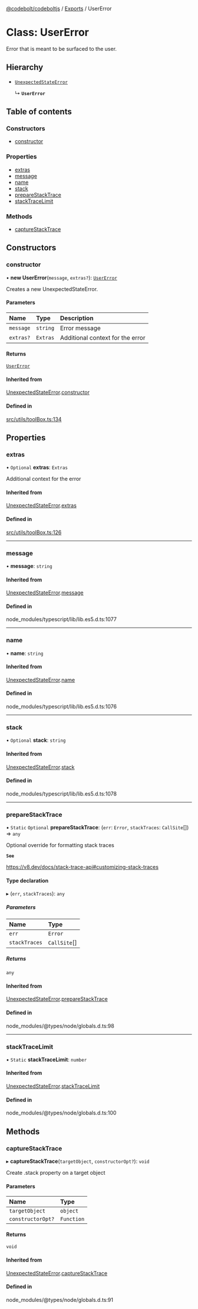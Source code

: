 [@codebolt/codeboltjs](../README.md) / [Exports](../modules.md) / UserError

# Class: UserError

Error that is meant to be surfaced to the user.

## Hierarchy

- [`UnexpectedStateError`](UnexpectedStateError.md)

  ↳ **`UserError`**

## Table of contents

### Constructors

- [constructor](UserError.md#constructor)

### Properties

- [extras](UserError.md#extras)
- [message](UserError.md#message)
- [name](UserError.md#name)
- [stack](UserError.md#stack)
- [prepareStackTrace](UserError.md#preparestacktrace)
- [stackTraceLimit](UserError.md#stacktracelimit)

### Methods

- [captureStackTrace](UserError.md#capturestacktrace)

## Constructors

### constructor

• **new UserError**(`message`, `extras?`): [`UserError`](UserError.md)

Creates a new UnexpectedStateError.

#### Parameters

| Name | Type | Description |
| :------ | :------ | :------ |
| `message` | `string` | Error message |
| `extras?` | `Extras` | Additional context for the error |

#### Returns

[`UserError`](UserError.md)

#### Inherited from

[UnexpectedStateError](UnexpectedStateError.md).[constructor](UnexpectedStateError.md#constructor)

#### Defined in

[src/utils/toolBox.ts:134](https://github.com/codeboltai/codeboltjs/blob/1ae9852f107cfee4a652d6d80c0a92c9344ec151/src/utils/toolBox.ts#L134)

## Properties

### extras

• `Optional` **extras**: `Extras`

Additional context for the error

#### Inherited from

[UnexpectedStateError](UnexpectedStateError.md).[extras](UnexpectedStateError.md#extras)

#### Defined in

[src/utils/toolBox.ts:126](https://github.com/codeboltai/codeboltjs/blob/1ae9852f107cfee4a652d6d80c0a92c9344ec151/src/utils/toolBox.ts#L126)

___

### message

• **message**: `string`

#### Inherited from

[UnexpectedStateError](UnexpectedStateError.md).[message](UnexpectedStateError.md#message)

#### Defined in

node_modules/typescript/lib/lib.es5.d.ts:1077

___

### name

• **name**: `string`

#### Inherited from

[UnexpectedStateError](UnexpectedStateError.md).[name](UnexpectedStateError.md#name)

#### Defined in

node_modules/typescript/lib/lib.es5.d.ts:1076

___

### stack

• `Optional` **stack**: `string`

#### Inherited from

[UnexpectedStateError](UnexpectedStateError.md).[stack](UnexpectedStateError.md#stack)

#### Defined in

node_modules/typescript/lib/lib.es5.d.ts:1078

___

### prepareStackTrace

▪ `Static` `Optional` **prepareStackTrace**: (`err`: `Error`, `stackTraces`: `CallSite`[]) => `any`

Optional override for formatting stack traces

**`See`**

https://v8.dev/docs/stack-trace-api#customizing-stack-traces

#### Type declaration

▸ (`err`, `stackTraces`): `any`

##### Parameters

| Name | Type |
| :------ | :------ |
| `err` | `Error` |
| `stackTraces` | `CallSite`[] |

##### Returns

`any`

#### Inherited from

[UnexpectedStateError](UnexpectedStateError.md).[prepareStackTrace](UnexpectedStateError.md#preparestacktrace)

#### Defined in

node_modules/@types/node/globals.d.ts:98

___

### stackTraceLimit

▪ `Static` **stackTraceLimit**: `number`

#### Inherited from

[UnexpectedStateError](UnexpectedStateError.md).[stackTraceLimit](UnexpectedStateError.md#stacktracelimit)

#### Defined in

node_modules/@types/node/globals.d.ts:100

## Methods

### captureStackTrace

▸ **captureStackTrace**(`targetObject`, `constructorOpt?`): `void`

Create .stack property on a target object

#### Parameters

| Name | Type |
| :------ | :------ |
| `targetObject` | `object` |
| `constructorOpt?` | `Function` |

#### Returns

`void`

#### Inherited from

[UnexpectedStateError](UnexpectedStateError.md).[captureStackTrace](UnexpectedStateError.md#capturestacktrace)

#### Defined in

node_modules/@types/node/globals.d.ts:91
